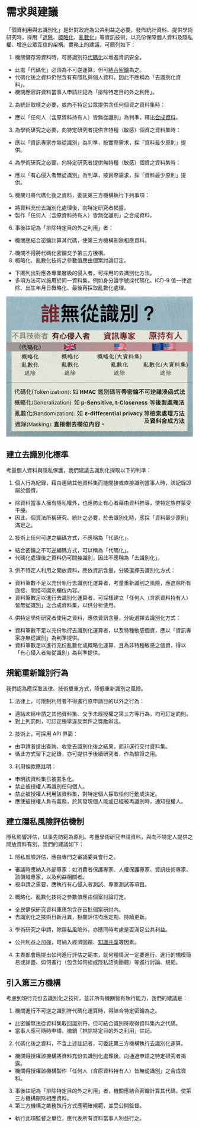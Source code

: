 # 需求與建議

「個資利用與去識別化」是針對政府為公共利益之必要，發佈統計資料、提供學術研究時，採用「[遮除](https://en.wikipedia.org/wiki/Data_masking)、[概略化](https://en.wikipedia.org/wiki/T-closeness)、[亂數化](https://en.wikipedia.org/wiki/Differential_privacy)」等資訊技術，以充份保障個人資料及隱私權、增進公眾互信的架構。實務上的建議，可簡列如下：

1.  機關儲存源資料時，可將識別符[代碼化](https://en.wikipedia.org/wiki/Tokenization_%28data_security%29)以增進資訊安全。
  * 此處「代碼化」必須為不可逆運算，但可[結合密鑰](https://en.wikipedia.org/wiki/Message_authentication_code)為之。
  * 代碼化後之資料仍然含有有隱私與個人資料，因此不應稱為「去識別化資料」。
  * 機關應容許資料當事人申請註記為「排除特定目的外之利用」。
2. 為統計取樣之必要，或向不特定公眾提供含任何個資之資料集時：
  * 應以「任何人（含原資料持有人）皆無從識別」為判準，釋出[合成資料](https://en.wikipedia.org/wiki/Synthetic_data)。
3. 為學術研究之必要，向特定研究者提供含特種（敏感）個資之資料集時：
  * 應以「資訊專家亦無從識別」為判準，按實際需求，採「資料最少原則」提供。
4. 為學術研究之必要，向特定研究者提供無特種（敏感）個資之資料集時：
  * 應以「有心侵入者無從識別」為判準，按實際需求，採「資料最少原則」提供。
5. 機關可將代碼化後之資料，委託第三方機構執行下列事項：
  * 將資料充份去識別化處理後，向特定研究者揭露。
  * 製作「任何人（含原資料持有人）皆無從識別」之合成資料。
6. 事後註記為「排除特定目的外之利用」者：
  * 機關應結合密鑰計算其代碼，使第三方機構刪除相應資料。
7. 機關不得將代碼化密鑰交予第三方機構。
8. 概略化、亂數化技術之參數值應由個案討論訂定。
  * 下圖列出對應各專業層級的侵入者，可採用的去識別化方法。
  * 多項方法可以施用於同一資料集，例如身分證字號採代碼化、ICD-9 值一律遮除、出生年月日概略化、最後再採取亂數化處理。

![2015/07/11 現行技術一覽](techniques.jpg)

## 建立去識別化標準

考量個人資料與隱私保護，我們建議去識別化採取以下的判準：

1. 個人行為紀錄，藉由連結其他資料集而能間接或直接識別當事人時，該紀錄即屬於個資。
  * 除資料當事人擁有隱私權外，也應防止有心者藉由資料推導，使特定族群蒙受干擾。
  * 因此，個資法所稱研究、統計之必要，於去識別化時，應採「資料最少原則」滿足之。
2. 技術上任何可逆之編碼方式，不應稱為「代碼化」。
  * 結合密鑰之不可逆編碼方式，可以稱為「代碼化」。
  * 代碼化處理後之資料仍可間接識別，因此不應稱為「去識別化」。
3. 供不特定人利用之開放資料，應依資訊含量，分級選擇去識別化方式：
  * 資料筆數不足以充份執行去識別化運算者，考量重新識別之風險，應遮除所有直接、間接可識別欄位內容。
  * 資料筆數足以進行去識別化運算者，可採樣建立「任何人（含原資料持有人）皆無從識別」之合成資料集，以供分析使用。
4. 供特定學術研究者使用之資料，應依資訊含量，分級選擇去識別化方式：
  * 資料筆數不足以充份執行去識別化運算者，以及特種敏感個資，應以「資訊專家亦無從識別」為判準提供。
  * 資料筆數足以進行充份亂數化或概略化運算、且為非特種敏感之個資，得以「有心侵入者無從識別」為判準提供。

## 規範重新識別行為

我們認為應採取法律、技術雙重方式，降低重新識別之風險。

1. 法律上，可限制利用者不得進行原申請目的以外之行為：
  * 連結未經申請之其他資料集、交予未經授權之第三方等行為，均可訂定罰則。
  * 對上列罰則，可訂定檢舉違反案件之獎勵辦法。
2. 技術上，可採用 API 界面：
  * 由申請者提出查詢、收受去識別化後之結果，而非逕行交付資料集。
  * 循此方式留下之紀錄，亦可提供予後續研究者，作為驗證之用。
3. 利用條款應註明：
  * 申明該資料集已被匿名化。
  * 禁止被授權人再識別任何個人。
  * 禁止被授權人利用該資料集，對特定個人採取任何行動或決定。
  * 應使被授權人負有義務，於其發現個人能或已經被再識別時，通知授權人。

## 建立隱私風險評估機制

隱私影響評估，以事先防範為原則。考量學術研究申請資料，與向不特定人提供之開放資料有別，我們的建議如下：

1. 隱私風險評估，應由專門之審議委員會行之。
  * 審議時應納入外部專家：如消費者保護專家、人權保護專家、資訊技術專家、該領域專家，以及利益相關者。
  * 視申請之需要，應執行有心侵入者測試、專家測試等項目。
2. 概略化、亂數化技術之參數值應由個案討論訂定。
  * 全民健保研究資料庫應包含在首批個案研討內。
  * 去識別化之技術日新月異，相關評估均應定期、持續更新。
3. 學術研究之申請，除隱私風險外，亦應同時考慮是否滿足公共利益。
  * 公共利益之加強，可納入經濟回饋、[知識共享](https://en.wikipedia.org/wiki/Open_access)等因素。
4. 主責部會應提出如何進行評估之範本，就何種情況一定要進行、進行的規模簡易或詳盡、如何進行（包含如何組成隱私諮詢團體）等進行討論、規範。

## 引入第三方機構

考慮到現行充份去識別化之技術，並非所有機關皆有執行能力，我們的建議是：

1. 機關進行不可逆之識別符代碼化運算時，得結合特定密鑰為之。
  * 此密鑰無法從資料集取回識別符，但可結合識別符取得資料集內之代碼。
  * 當事人應可隨時申請、撤銷「排除特定目的外之利用」註記。
2. 代碼化後之資料，不含上述註記者，可委託第三方機構執行去識別化運算。
  * 機關得授權該機構將資料充份去識別化處理後，向通過申請之特定研究者揭露。
  * 機關得授權該機構製作「任何人（含原資料持有人）皆無從識別」之合成資料。
3. 事後註記為「排除特定目的外之利用」者，機關應結合密鑰計算其代碼，使第三方機構刪除相應資料。
4. 第三方機構之業務執行方式應明確規範，並受公開監督。
  * 執行此項監督之單位，應代表所有資料當事人利益行之。
